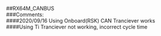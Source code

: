 ##RX64M_CANBUS  
###Comments:  
####2020/09/16 Using Onboard(RSK) CAN Tranciever works  
####Using Ti Tranciever not working, incorrect cycle time